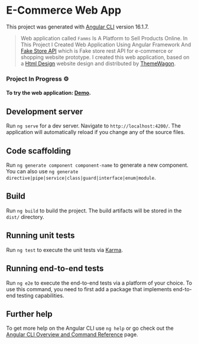 # E-Commerce Web App

This project was generated with [Angular CLI](https://github.com/angular/angular-cli) version 16.1.7.

> Web application called `Famms` Is A Platform to Sell Products Online. In This Project I Created Web Application Using Angular Framework And [Fake Store API](https://fakestoreapi.com/) which is Fake store rest API for e-commerce or shopping website prototype. I created this web application, based on a [Html Design](https://html.design) website design and distributed by [ThemeWagon](https://themewagon.com).

### Project In Progress ⚙️

#### To try the web application: [Demo](https://omar95-a.github.io/E-Commerce-Web-App/).

## Development server

Run `ng serve` for a dev server. Navigate to `http://localhost:4200/`. The application will automatically reload if you change any of the source files.

## Code scaffolding

Run `ng generate component component-name` to generate a new component. You can also use `ng generate directive|pipe|service|class|guard|interface|enum|module`.

## Build

Run `ng build` to build the project. The build artifacts will be stored in the `dist/` directory.

## Running unit tests

Run `ng test` to execute the unit tests via [Karma](https://karma-runner.github.io).

## Running end-to-end tests

Run `ng e2e` to execute the end-to-end tests via a platform of your choice. To use this command, you need to first add a package that implements end-to-end testing capabilities.

## Further help

To get more help on the Angular CLI use `ng help` or go check out the [Angular CLI Overview and Command Reference](https://angular.io/cli) page.
